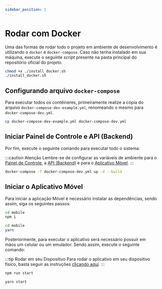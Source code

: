 ```yaml
---
sidebar_position: 1
---
```


# Rodar com Docker

Uma das formas de rodar todo o projeto em ambiente de desenvolvimento é utilizando o `docker` e `docker-compose`. Caso não tenha instalado em sua máquina, execute o seguinte _script_ presente na pasta principal do repositório oficial do projeto.

```bash title="install_docker.sh"
chmod +x ./install_docker.sh
./install_docker.sh
```

## Configurando arquivo `docker-compose`

Para executar todos os contêineres, primeiramente realize a cópia do arquivo `docker-compose-dev-example.yml`, renomeando o mesmo para `docker-compose-dev.yml`.

```bash
cp docker-compose-dev-example.yml docker-compose-dev.yml
```

## Iniciar Painel de Controle e API (Backend)

Por fim, execute o seguinte comando para executar todo o sistema:

:::caution Atenção
Lembre-se de configurar as variáveis de ambiente para o [Painel de Controle](../environment_variables/frontend.md), a [API (Backend)](../environment_variables/backend.md) e para o [Aplicativo Móvel](./../environment_variables/mobile.md).
:::

```bash
docker-compose -f docker-compose-dev.yml up -d --build
```

## Iniciar o Aplicativo Móvel

Para iniciar a aplicação Móvel é necessário instalar as dependências, sendo assim, siga os seguintes passos:

```bash title="npm"
cd mobile
npm i
```

```bash title="yarn"
cd mobile
yarn
```

Posteriormente, para executar o aplicativo será necessário possuir em mãos um celular ou um emulador. Sendo assim, execute o seguinte comando:

:::tip Rodar em seu Dispositivo
Para rodar o aplicativo em seu dispositivo físico, basta seguir as instruções [clicando aqui](https://docs.expo.dev/guides/testing-on-devices/).
:::

```bash title="npm"
npm run start
```

```bash title="yarn"
yarn start
```

